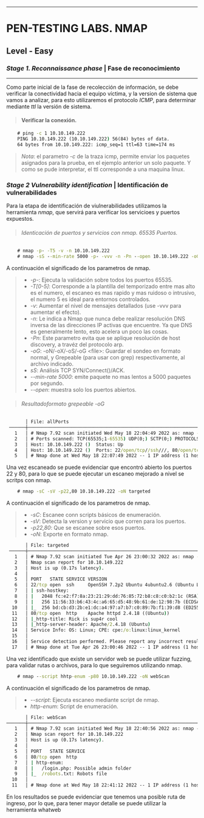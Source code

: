 ____
# PEN-TESTING LABS. NMAP
## Level - Easy
### _Stage 1. Reconnaissance phase_ | Fase de reconocimiento
____
Como parte inicial de la fase de recolección de información, se debe verificar la conectividad hacia el equipo víctima, y la version de sistema que vamos a analizar, para esto utilizaremos el protocolo *_ICMP_*, para determinar mediante *_ttl_* la versión de sistema.

> #### Verificar la conexión.
```bat
    # ping -c 1 10.10.149.222
    PING 10.10.149.222 (10.10.149.222) 56(84) bytes of data.
    64 bytes from 10.10.149.222: icmp_seq=1 ttl=63 time=174 ms
```
>*_Nota_*: el parametro *_-c_* de la traza icmp, permite enviar los paquetes asignados para la prueba, en el ejemplo anterior un solo paquete. Y como se pude interpretar, el ttl corresponde a una maquina linux.

### _Stage 2 Vulnerability identification_ | Identificación de vulnerabilidades
Para la etapa de identificación de viulnerabilidades utilizamos la herramienta *_nmap_*, que servirá para verificar los servicioes y puertos expuestos.

> ###### Identicación de puertos y servicios con nmap. 65535 Puertos.
```bat
    # nmap -p- -T5 -v -n 10.10.149.222
    # nmap -sS --min-rate 5000 -p- -vvv -n -Pn --open 10.10.149.222 -oG allPorts
```
A continuación el significado de los parametros de nmap.

>* *_-p-_*: Ejecuta la validación sobre todos los puertos 65535.
>* *_-T[0-5]_*: Corresponde a la plantilla del temporizado entre mas alto es el numero, el escaneo es mas rapido y mas ruidoso o intrusivo, el numero 5 es ideal para entornos controlados.
>* *_-v_*: Aumentar el nivel de mensajes detallados (use -vvv para aumentar el efecto).
>* *_-n_*: Le indica a Nmap que nunca debe realizar resolución DNS inversa de las direcciones IP activas que encuentre. Ya que DNS es generalmente lento, esto acelera un poco las cosas.
> * *_-Pn_*: Este parametro evita que se aplique resolución de host discovery, a travéz del protocolo arp.
> * *_-oG_*: -oN/-oX/-oS/-oG \<file>: Guardar el sondeo en formato normal, y Grepeable (para usar con grep) respectivamente, al archivo indicado.
> * *_sS_*: Análisis TCP SYN/Connect()/ACK.
> * *_--min-rate 5000_*: emite paquete no mas lentos a 5000 paquetes por segundo.
> * *_--open_*: muestra solo los puertos abiertos.

> ###### Resultadoformato grepeable -oG

```bat
       │ File: allPorts
 ──────┼───────────────────────────────────────────────────────────────────────────────────────────────────       
   1   │ # Nmap 7.92 scan initiated Wed May 18 22:04:49 2022 as: nmap -sS --min-rate 5000 -p- -vvv -n -Pn --open 10.10.149.222 -oG allPorts 
   2   │ # Ports scanned: TCP(65535;1-65535) UDP(0;) SCTP(0;) PROTOCOLS(0;)
   3   │ Host: 10.10.149.222 ()  Status: Up
   4   │ Host: 10.10.149.222 ()  Ports: 22/open/tcp//ssh///, 80/open/tcp//http///
   5   │ # Nmap done at Wed May 18 22:07:49 2022 -- 1 IP address (1 host up) scanned in 179.93 seconds
```
Una vez escaneado se puede evidenciar que encontró abierto los puertos 22 y 80, para lo que se puede ejecutar un escaneo mejorado a nivel se scritps con nmap.

```bat
    # nmap -sC -sV -p22,80 10.10.149.222 -oN targeted 
```

A continuación el significado de los parametros de nmap.

>* *_-sC_*: Escanee conn scripts básicos de enumeración.
>* *_-sV_*: Detecta la version y servicio que corren para los puertos.
>* *_-p22,80_*: Que se escanee sobre esos puertos.
>* *_-oN_*: Exporte en formato nmap.

````bat 
       │ File: targeted
 ──────┼───────────────────────────────────────────────────────────────────────────────────────────────────
   1   │ # Nmap 7.92 scan initiated Tue Apr 26 23:00:32 2022 as: nmap -sC -sV -p22,80 -oN targeted 10.10.149.222
   2   │ Nmap scan report for 10.10.149.222
   3   │ Host is up (0.17s latency).
   4   │ 
   5   │ PORT   STATE SERVICE VERSION
   6   │ 22/tcp open  ssh     OpenSSH 7.2p2 Ubuntu 4ubuntu2.6 (Ubuntu Linux; protocol 2.0)
   7   │ | ssh-hostkey: 
   8   │ |   2048 fc:e2:f7:8a:23:21:29:dd:76:85:72:b8:c8:c0:b2:1c (RSA)
   9   │ |   256 11:56:33:b6:43:4c:a6:65:d5:48:9b:61:de:12:98:7b (ECDSA)
  10   │ |_  256 bd:cb:d3:2b:e1:dc:a4:97:a7:b7:c0:89:7b:f1:39:d8 (ED25519)
  11   │ 80/tcp open  http    Apache httpd 2.4.18 ((Ubuntu))
  12   │ |_http-title: Rick is sup4r cool
  13   │ |_http-server-header: Apache/2.4.18 (Ubuntu)
  14   │ Service Info: OS: Linux; CPE: cpe:/o:linux:linux_kernel
  15   │ 
  16   │ Service detection performed. Please report any incorrect results at https://nmap.org/submit/ .
  17   │ # Nmap done at Tue Apr 26 23:00:46 2022 -- 1 IP address (1 host up) scanned in 14.00 seconds
````
Una vez identificado que existe un servidor web se puede utilizar fuzzing, para validar rutas o archivos, para lo que seguiremos utilizando nmap.

```bat
    # nmap --script hhtp-enum -p80 10.10.149.222 -oN webScan 
```
A continuación el significado de los parametros de nmap.

>* *_--script_*: Ejecuta escaneo mediante script de nmap.
>* *_http-enum_*: Script de enumeración.

```bat
       │ File: webScan
───────┼─────────────────────────────────────────────────────────────────────────────────────────────────────────────────────────────────────────────────────────────────────────────────────────────
   1   │ # Nmap 7.92 scan initiated Wed May 18 22:40:56 2022 as: nmap --script http-enum -p80 -oN webScan 10.10.149.222
   2   │ Nmap scan report for 10.10.149.222
   3   │ Host is up (0.17s latency).
   4   │ 
   5   │ PORT   STATE SERVICE
   6   │ 80/tcp open  http
   7   │ | http-enum: 
   8   │ |   /login.php: Possible admin folder
   9   │ |_  /robots.txt: Robots file
  10   │ 
  11   │ # Nmap done at Wed May 18 22:41:12 2022 -- 1 IP address (1 host up) scanned in 16.73 seconds
```
En los resultados se puede evidenciar que tenemos una posible ruta de ingreso, por lo que, para tener mayor detalle se puede utilizar la herramienta whatweb 

